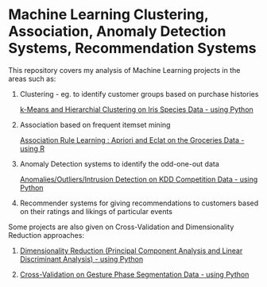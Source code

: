 # Machine Learning Clustering, Association, Anomaly Detection Systems, Recommendation Systems


This repository covers my analysis of Machine Learning projects in the areas such as: 
1. Clustering - eg. to identify customer groups based on purchase histories

    [k-Means and Hierarchial Clustering on Iris Species Data - using Python](http://nbviewer.jupyter.org/github/sinju-pau/Machine-Learning-Clustering-Association-Recommender-systems/blob/master/ClusteringIrisData.ipynb)


2. Association based on frequent itemset mining 

    [Association Rule Learning : Apriori and Eclat on the Groceries Data - using R](http://nbviewer.jupyter.org/github/sinju-pau/Machine-Learning-Clustering-Association-Recommender-systems/blob/master/AssociationRulesGroceriesData.ipynb)

3. Anomaly Detection systems to identify the odd-one-out data

    [Anomalies/Outliers/Intrusion Detection on KDD Competition Data - using Python](http://nbviewer.jupyter.org/github/sinju-pau/Machine-Learning-Clustering-Association-Recommender-systems/blob/master/anomalyKDD.ipynb)


4. Recommender systems for giving recommendations to customers based on their ratings and likings of particular events

Some projects are also given on Cross-Validation and Dimensionality Reduction approaches:

  1.  [Dimensionality Reduction (Principal Component Analysis and Linear Discriminant Analysis) - using Python](http://nbviewer.jupyter.org/github/sinju-pau/Machine-Learning-Clustering-Association-Recommender-systems/blob/master/DimensionalityReduction.ipynb)
   
  2.  [Cross-Validation on Gesture Phase Segmentation Data - using Python](http://nbviewer.jupyter.org/github/sinju-pau/Machine-Learning-Clustering-Association-Recommender-systems/blob/master/GesturePhaseData-CV.ipynb)
   
   



